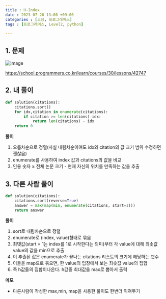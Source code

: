 ```yaml
---
title : H-Index
date : 2023-07-26 13:00 +09:00
categories : [코딩, 프로그래머스]
tags : [프로그래머스, Level2, python]

---
```

## 1. 문제
![image](https://github.com/mini0-0/mini0-0.github.io/assets/63296983/cf3237a8-4edb-466e-aed5-d8814454f381)

<https://school.programmers.co.kr/learn/courses/30/lessons/42747>

## 2. 내 풀이

```python
def solution(citations):
    citations.sort()
    for idx,citation in enumerate(citations):
        if citation >= len(citations)-idx:
            return len(citations) - idx
    return 0
```

**풀이**

1. 오름차순으로 정렬(사실 내림차순이여도 idx와 citation의 값 크기 범위 수정하면 괜찮음)
2. enumerate를 사용하여 index 값과 citations의 값을 비교
3. 인용 숫자 ≥ 전체 논문 크기 - 현재 자신의 위치를 만족하는 값을 추출

## 3. 다른 사람 풀이

```python
def solution(citations):
    citations.sort(reverse=True)
    answer = max(map(min, enumerate(citations, start=1)))
    return answer
```

**풀이**

1. sort로 내림차순으로 정렬
2.  enumerate로 (index, value)형태로 묶음 
3.  최댓값(start = 1는 index를 1로 시작한다는 의미)부터 각 value에 대해 최솟값 value의 값을 min으로 추출
4. 이 추출된 값은 enumerate가 끝나는 citations 리스트의 크기에 해당하는 갯수
5.  이들을 map으로 묶으면, 한 value의 입장에서 보는 최솟값 value의 집합
6.  즉 h값들의 집합이나온다. h값중 최대값을 max로 뽑아서 출력

**메모**

- 다른사람이 작성한 max,min, map을 사용한 풀이도 한번더 익혀두기


